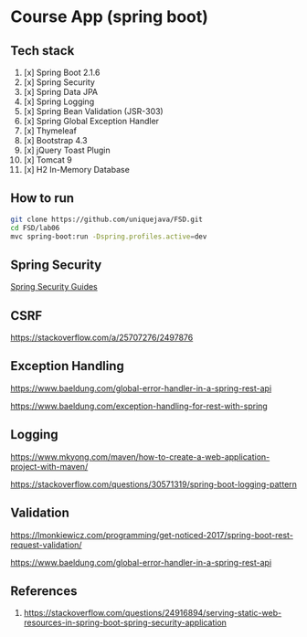 # Course App (spring boot)

## Tech stack

1. [x] Spring Boot 2.1.6
2. [x] Spring Security
3. [x] Spring Data JPA
4. [x] Spring Logging
5. [x] Spring Bean Validation (JSR-303)
6. [x] Spring Global Exception Handler
7. [x] Thymeleaf
8. [x] Bootstrap 4.3
9. [x] jQuery Toast Plugin
10. [x] Tomcat 9
11. [x] H2 In-Memory Database

## How to run

```sh
git clone https://github.com/uniquejava/FSD.git
cd FSD/lab06
mvc spring-boot:run -Dspring.profiles.active=dev
```

## Spring Security

[Spring Security Guides](https://docs.spring.io/spring-security/site/docs/current/guides/html5/)

## CSRF

https://stackoverflow.com/a/25707276/2497876

## Exception Handling

https://www.baeldung.com/global-error-handler-in-a-spring-rest-api

https://www.baeldung.com/exception-handling-for-rest-with-spring

## Logging

https://www.mkyong.com/maven/how-to-create-a-web-application-project-with-maven/

https://stackoverflow.com/questions/30571319/spring-boot-logging-pattern

## Validation

https://lmonkiewicz.com/programming/get-noticed-2017/spring-boot-rest-request-validation/

https://www.baeldung.com/global-error-handler-in-a-spring-rest-api

## References

1. https://stackoverflow.com/questions/24916894/serving-static-web-resources-in-spring-boot-spring-security-application
